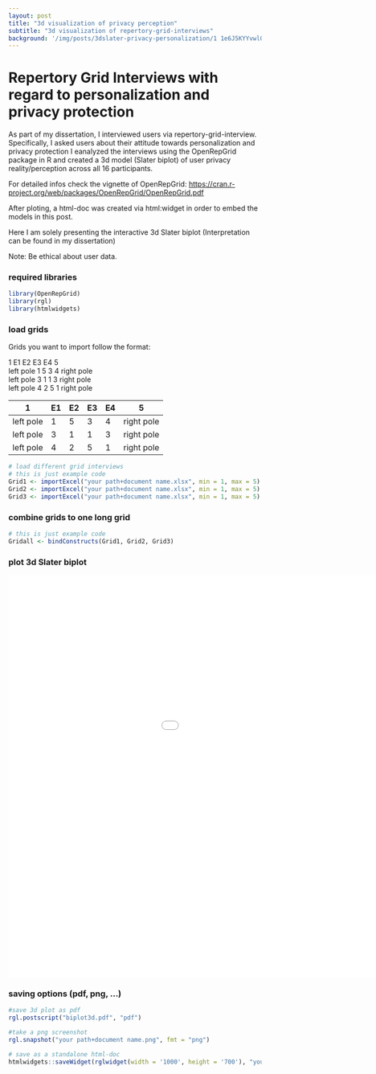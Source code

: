 ```yaml
---
layout: post
title: "3d visualization of privacy perception"
subtitle: "3d visualization of repertory-grid-interviews"
background: '/img/posts/3dslater-privacy-personalization/1 1e6J5KYYvwlOXRVj9-RkQA.png'
---
```


Repertory Grid Interviews with regard to personalization and privacy protection
================

As part of my dissertation, I interviewed users via repertory-grid-interview. Specifically, I asked users about their attitude towards personalization and privacy protection
I eanalyzed the interviews using the OpenRepGrid package in R and created a 3d model (Slater biplot) of user privacy reality/perception across all 16 participants.

For detailed infos check the vignette of OpenRepGrid:
<https://cran.r-project.org/web/packages/OpenRepGrid/OpenRepGrid.pdf>

After ploting, a html-doc was created via html:widget in order to embed the models in this post.

Here I am solely presenting the interactive 3d Slater biplot (Interpretation can be found in my dissertation)

Note: Be ethical about user data.


### required libraries

``` r
library(OpenRepGrid)
library(rgl)
library(htmlwidgets)
```

### load grids

Grids you want to import follow the format:

1         E1 E2 E3 E4           5  
left pole 1  5  3  4   right pole  
left pole 3  1  1  3   right pole  
left pole 4  2  5  1   right pole

1 | E1 | E2 | E3 | E4 | 5
-- | -- | -- | -- | -- | --
left pole | 1 | 5 | 3 | 4 | right pole 
left pole | 3 | 1 | 1 | 3 | right pole
left pole | 4 | 2 | 5 | 1 | right pole

``` r
# load different grid interviews
# this is just example code
Grid1 <- importExcel("your path+document name.xlsx", min = 1, max = 5) # define min and max value of grid
Grid2 <- importExcel("your path+document name.xlsx", min = 1, max = 5)
Grid3 <- importExcel("your path+document name.xlsx", min = 1, max = 5)
```

### combine grids to one long grid

``` r
# this is just example code
Gridall <- bindConstructs(Grid1, Grid2, Grid3)
```

### plot 3d Slater biplot

<iframe id = '3d_slater_privacy' src="/img/posts/3dslater-privacy-personalization/Grid_3d_viz.html"
    sandbox="allow-same-origin allow-scripts"
    width="1210"
    height="800"
    scrolling='no'
    seamless
    frameborder="0">
</iframe>

### saving options (pdf, png, ...)
``` r
#save 3d plot as pdf
rgl.postscript("biplot3d.pdf", "pdf")

#take a png screenshot
rgl.snapshot("your path+document name.png", fmt = "png")

# save as a standalone html-doc
htmlwidgets::saveWidget(rglwidget(width = '1000', height = '700'), "your path+document name.html")
```